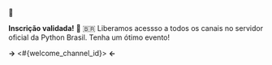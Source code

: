 🎉

**Inscrição validada!** 🐍 🇧🇷
Liberamos acessso a todos os canais no servidor oficial da Python Brasil.
Tenha um ótimo evento!

**->** <#{welcome_channel_id}> **<-**